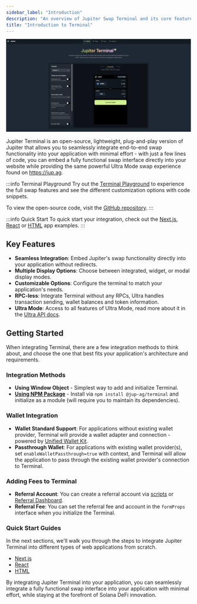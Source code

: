 ```yaml
---
sidebar_label: "Introduction"
description: "An overview of Jupiter Swap Terminal and its core features."
title: "Introduction to Terminal"
---
```


![Jupiter Terminal Hero](/static/terminal/demo/terminal.png)

Jupiter Terminal is an open-source, lightweight, plug-and-play version of Jupiter that allows you to seamlessly integrate end-to-end swap functionality into your application with minimal effort - with just a few lines of code, you can embed a fully functional swap interface directly into your website while providing the same powerful Ultra Mode swap experience found on https://jup.ag.

:::info Terminal Playground
Try out the [Terminal Playground](https://terminal.jup.ag/playground) to experience the full swap features and see the different customization options with code snippets.

To view the open-source code, visit the [GitHub repository](https://github.com/jup-ag/terminal).
:::

:::info Quick Start
To quick start your integration, check out the [Next.js](/docs/tool-kits/terminal/nextjs-app-example), [React](/docs/tool-kits/terminal/react-app-example) or [HTML](/docs/tool-kits/terminal/html-app-example) app examples.
:::

## Key Features

- **Seamless Integration**: Embed Jupiter's swap functionality directly into your application without redirects.
- **Multiple Display Options**: Choose between integrated, widget, or modal display modes.
- **Customizable Options**: Configure the terminal to match your application's needs.
- **RPC-less**: Integrate Terminal without any RPCs, Ultra handles transaction sending, wallet balances and token information.
- **Ultra Mode**: Access to all features of Ultra Mode, read more about it in the [Ultra API docs](/docs/ultra-api/).

## Getting Started

When integrating Terminal, there are a few integration methods to think about, and choose the one that best fits your application's architecture and requirements.

### Integration Methods

- **Using Window Object** - Simplest way to add and initialize Terminal.
- [**Using NPM Package**](https://www.npmjs.com/package/@jup-ag/terminal) - Install via `npm install @jup-ag/terminal` and initialize as a module (will require you to maintain its dependencies).

### Wallet Integration

- **Wallet Standard Support**: For applications without existing wallet provider, Terminal will provide a wallet adapter and connection - powered by [Unified Wallet Kit](/docs/tool-kits/wallet-kit/).
- **Passthrough Wallet**: For applications with existing wallet provider(s), set `enableWalletPassthrough=true` with context, and Terminal will allow the application to pass through the existing wallet provider's connection to Terminal.

### Adding Fees to Terminal

- **Referral Account**: You can create a referral account via [scripts](/docs/ultra-api/add-fees-to-ultra) or [Referral Dashboard](https://referral.jup.ag).
- **Referral Fee**: You can set the referral fee and account in the `formProps` interface when you initialize the Terminal.

### Quick Start Guides

In the next sections, we'll walk you through the steps to integrate Jupiter Terminal into different types of web applications from scratch.

- [Next.js](/docs/tool-kits/terminal/nextjs-app-example)
- [React](/docs/tool-kits/terminal/react-app-example)
- [HTML](/docs/tool-kits/terminal/html-app-example)

By integrating Jupiter Terminal into your application, you can seamlessly integrate a fully functional swap interface into your application with minimal effort, while staying at the forefront of Solana DeFi innovation.
